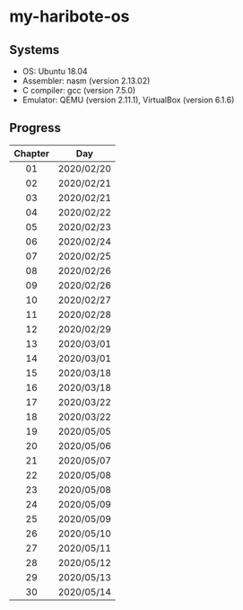 # my-haribote-os

## Systems
- OS: Ubuntu 18.04
- Assembler: nasm (version 2.13.02)
- C compiler: gcc (version 7.5.0)
- Emulator: QEMU (version 2.11.1), VirtualBox (version 6.1.6)

## Progress

| Chapter   | Day        |
|:---------:|:----------:|
| 01        | 2020/02/20 |
| 02        | 2020/02/21 |
| 03        | 2020/02/21 |
| 04        | 2020/02/22 |
| 05        | 2020/02/23 |
| 06        | 2020/02/24 |
| 07        | 2020/02/25 |
| 08        | 2020/02/26 |
| 09        | 2020/02/26 |
| 10        | 2020/02/27 |
| 11        | 2020/02/28 |
| 12        | 2020/02/29 |
| 13        | 2020/03/01 |
| 14        | 2020/03/01 |
| 15        | 2020/03/18 |
| 16        | 2020/03/18 |
| 17        | 2020/03/22 |
| 18        | 2020/03/22 |
| 19        | 2020/05/05 |
| 20        | 2020/05/06 |
| 21        | 2020/05/07 |
| 22        | 2020/05/08 |
| 23        | 2020/05/08 |
| 24        | 2020/05/09 |
| 25        | 2020/05/09 |
| 26        | 2020/05/10 |
| 27        | 2020/05/11 |
| 28        | 2020/05/12 |
| 29        | 2020/05/13 |
| 30        | 2020/05/14 |


